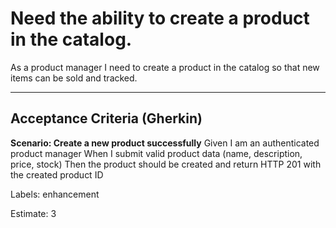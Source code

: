 # Need the ability to create a product in the catalog.

As a product manager I need to create a product in the catalog so that new items can be sold and tracked.

---

## Acceptance Criteria (Gherkin)

**Scenario: Create a new product successfully**
Given I am an authenticated product manager
When I submit valid product data (name, description, price, stock)
Then the product should be created and return HTTP 201 with the created product ID

Labels: enhancement

Estimate: 3
